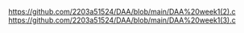 https://github.com/2203a51524/DAA/blob/main/DAA%20week1(2).c
https://github.com/2203a51524/DAA/blob/main/DAA%20week1(3).c
